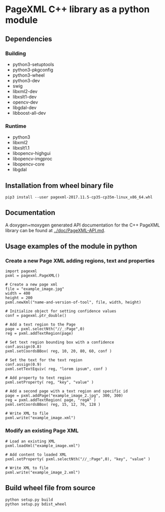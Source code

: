# PageXML C++ library as a python module


## Dependencies

### Building

 - python3-setuptools
 - python3-pkgconfig
 - python3-wheel
 - python3-dev
 - swig
 - libxml2-dev
 - libxslt1-dev
 - opencv-dev
 - libgdal-dev
 - libboost-all-dev

### Runtime

 - python3
 - libxml2
 - libxslt1.1
 - libopencv-highgui
 - libopencv-imgproc
 - libopencv-core
 - libgdal


## Installation from wheel binary file

    pip3 install --user pagexml-2017.11.5-cp35-cp35m-linux_x86_64.whl

## Documentation

A doxygen+moxygen generated API documentation for the C++ PageXML library can be found at [../doc/PageXML-API.md](../doc/PageXML-API.md).


## Usage examples of the module in python

### Create a new Page XML adding regions, text and properties

    import pagexml
    pxml = pagexml.PageXML()

    # Create a new page xml
    file = "example_image.jpg"
    width = 400
    height = 200
    pxml.newXml("name-and-version-of-tool", file, width, height)

    # Initialize object for setting confidence values
    conf = pagexml.ptr_double()

    # Add a text region to the Page
    page = pxml.selectNth("//_:Page",0)
    reg = pxml.addTextRegion(page)

    # Set text region bounding box with a confidence
    conf.assign(0.8)
    pxml.setCoordsBBox( reg, 10, 20, 80, 60, conf )

    # Set the text for the text region
    conf.assign(0.9)
    pxml.setTextEquiv( reg, "lorem ipsum", conf )

    # Add property to text region
    pxml.setProperty( reg, "key", "value" )

    # Add a second page with a text region and specific id
    page = pxml.addPage("example_image_2.jpg", 300, 300)
    reg = pxml.addTextRegion( page, "regA" )
    pxml.setCoordsBBox( reg, 15, 12, 76, 128 )

    # Write XML to file
    pxml.write("example_image.xml")

### Modify an existing Page XML

    # Load an existing XML
    pxml.loadXml("example_image.xml")

    # Add content to loaded XML
    pxml.setProperty( pxml.selectNth("//_:Page",0), "key", "value" )

    # Write XML to file
    pxml.write("example_image_2.xml")


## Build wheel file from source

    python setup.py build
    python setup.py bdist_wheel
